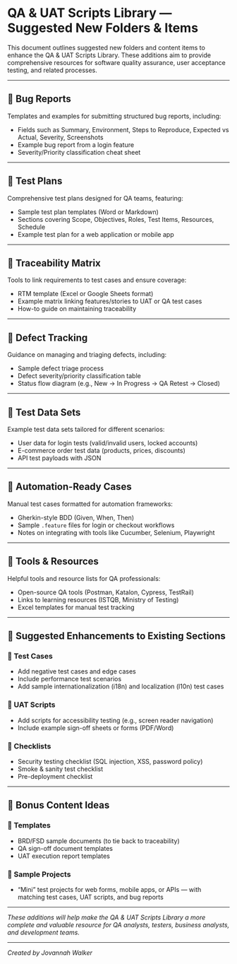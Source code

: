 # QA & UAT Scripts Library — Suggested New Folders & Items

This document outlines suggested new folders and content items to enhance the QA & UAT Scripts Library. These additions aim to provide comprehensive resources for software quality assurance, user acceptance testing, and related processes.

---

## 📂 Bug Reports

Templates and examples for submitting structured bug reports, including:  
- Fields such as Summary, Environment, Steps to Reproduce, Expected vs Actual, Severity, Screenshots  
- Example bug report from a login feature  
- Severity/Priority classification cheat sheet

---

## 📂 Test Plans

Comprehensive test plans designed for QA teams, featuring:  
- Sample test plan templates (Word or Markdown)  
- Sections covering Scope, Objectives, Roles, Test Items, Resources, Schedule  
- Example test plan for a web application or mobile app

---

## 📂 Traceability Matrix

Tools to link requirements to test cases and ensure coverage:  
- RTM template (Excel or Google Sheets format)  
- Example matrix linking features/stories to UAT or QA test cases  
- How-to guide on maintaining traceability

---

## 📂 Defect Tracking

Guidance on managing and triaging defects, including:  
- Sample defect triage process  
- Defect severity/priority classification table  
- Status flow diagram (e.g., New → In Progress → QA Retest → Closed)

---

## 📂 Test Data Sets

Example test data sets tailored for different scenarios:  
- User data for login tests (valid/invalid users, locked accounts)  
- E-commerce order test data (products, prices, discounts)  
- API test payloads with JSON

---

## 📂 Automation-Ready Cases

Manual test cases formatted for automation frameworks:  
- Gherkin-style BDD (Given, When, Then)  
- Sample `.feature` files for login or checkout workflows  
- Notes on integrating with tools like Cucumber, Selenium, Playwright

---

## 📂 Tools & Resources

Helpful tools and resource lists for QA professionals:  
- Open-source QA tools (Postman, Katalon, Cypress, TestRail)  
- Links to learning resources (ISTQB, Ministry of Testing)  
- Excel templates for manual test tracking

---

## 🔖 Suggested Enhancements to Existing Sections

### 📂 Test Cases  
- Add negative test cases and edge cases  
- Include performance test scenarios  
- Add sample internationalization (i18n) and localization (l10n) test cases

### 📂 UAT Scripts  
- Add scripts for accessibility testing (e.g., screen reader navigation)  
- Include example sign-off sheets or forms (PDF/Word)

### 📂 Checklists  
- Security testing checklist (SQL injection, XSS, password policy)  
- Smoke & sanity test checklist  
- Pre-deployment checklist

---

## 📘 Bonus Content Ideas

### 📂 Templates  
- BRD/FSD sample documents (to tie back to traceability)  
- QA sign-off document templates  
- UAT execution report templates

### 📂 Sample Projects  
- “Mini” test projects for web forms, mobile apps, or APIs — with matching test cases, UAT scripts, and bug reports

---

*These additions will help make the QA & UAT Scripts Library a more complete and valuable resource for QA analysts, testers, business analysts, and development teams.*

---

*Created by Jovannah Walker*
